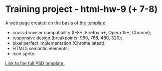# Training project - html-hw-9 (+ 7-8)
A web page created on the basis of <a href="https://github.com/DmitryBochkov/html-hw-9-template/blob/master/Home_960px.png" target="_blank">the template</a>:
<ul>
  <li>cross-browser compatibility (IE8+, Firefox 5+, Opera 15+, Chrome);</li>
  <li>responsive design (breakpoints: 960, 768, 480, 320);</li>
  <li>pixel perfect implementation (Chrome latest);</li>
  <li>HTML5 semantic elements;</li>
  <li>icon sprite.</li>
</ul>

<p>
  <a href="https://github.com/DmitryBochkov/html-hw-9-template">Link to the full PSD template.</a>
</p>
